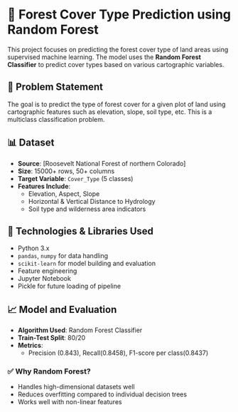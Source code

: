 # 🌲 Forest Cover Type Prediction using Random Forest

This project focuses on predicting the forest cover type of land areas using supervised machine learning. The model uses the **Random Forest Classifier** to predict cover types based on various cartographic variables.

## 📌 Problem Statement

The goal is to predict the type of forest cover for a given plot of land using cartographic features such as elevation, slope, soil type, etc. This is a multiclass classification problem.

## 📊 Dataset

- **Source**: [Roosevelt National Forest of northern Colorado]
- **Size**: 15000+ rows, 50+ columns
- **Target Variable**: `Cover_Type` (5 classes)
- **Features Include**:
  - Elevation, Aspect, Slope
  - Horizontal & Vertical Distance to Hydrology
  - Soil type and wilderness area indicators

## 🔧 Technologies & Libraries Used

- Python 3.x
- `pandas`, `numpy` for data handling
- `scikit-learn` for model building and evaluation
- Feature engineering
- Jupyter Notebook
- Pickle for future loading of pipeline

## 📈 Model and Evaluation

- **Algorithm Used**: Random Forest Classifier
- **Train-Test Split**: 80/20
- **Metrics**:
  - Precision (0.843), Recall(0.8458), F1-score per class(0.8437)

### ✅ Why Random Forest?
- Handles high-dimensional datasets well
- Reduces overfitting compared to individual decision trees
- Works well with non-linear features
